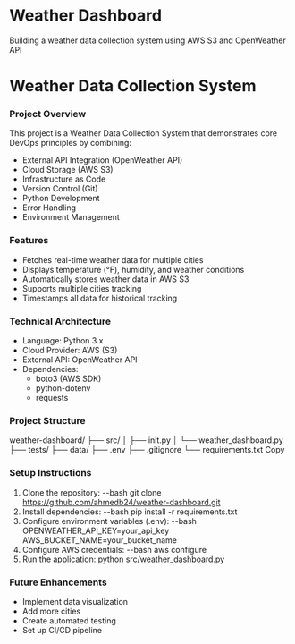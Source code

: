 # Weather Dashboard
Building a weather data collection system using AWS S3 and OpenWeather API

# Weather Data Collection System
### Project Overview
This project is a Weather Data Collection System that demonstrates core DevOps principles by combining:

* External API Integration (OpenWeather API)
* Cloud Storage (AWS S3)
* Infrastructure as Code
* Version Control (Git)
* Python Development
* Error Handling
* Environment Management
### Features
* Fetches real-time weather data for multiple cities
* Displays temperature (°F), humidity, and weather conditions
* Automatically stores weather data in AWS S3
* Supports multiple cities tracking
* Timestamps all data for historical tracking
### Technical Architecture
* Language: Python 3.x
* Cloud Provider: AWS (S3)
* External API: OpenWeather API
* Dependencies:
    * boto3 (AWS SDK)
    * python-dotenv
    * requests
### Project Structure
weather-dashboard/ ├── src/ │ ├── init.py │ └── weather_dashboard.py ├── tests/ ├── data/ ├── .env ├── .gitignore └── requirements.txt Copy

### Setup Instructions
1. Clone the repository: --bash git clone https://github.com/ahmedb24/weather-dashboard.git
2. Install dependencies: --bash pip install -r requirements.txt
3. Configure environment variables (.env): --bash OPENWEATHER_API_KEY=your_api_key AWS_BUCKET_NAME=your_bucket_name
4. Configure AWS credentials: --bash aws configure
5. Run the application: python src/weather_dashboard.py

### Future Enhancements
* Implement data visualization 
* Add more cities 
* Create automated testing 
* Set up CI/CD pipeline